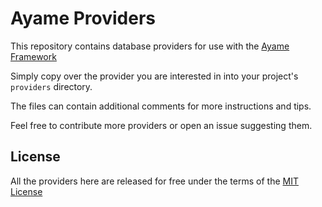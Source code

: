 # Ayame Providers
This repository contains database providers for use with the [Ayame Framework](https://github.com/ayamejs/ayame)

Simply copy over the provider you are interested in into your project's `providers` directory.

The files can contain additional comments for more instructions and tips.

Feel free to contribute more providers or open an issue suggesting them.

## License
All the providers here are released for free under the terms of the [MIT License](LICENSE)
